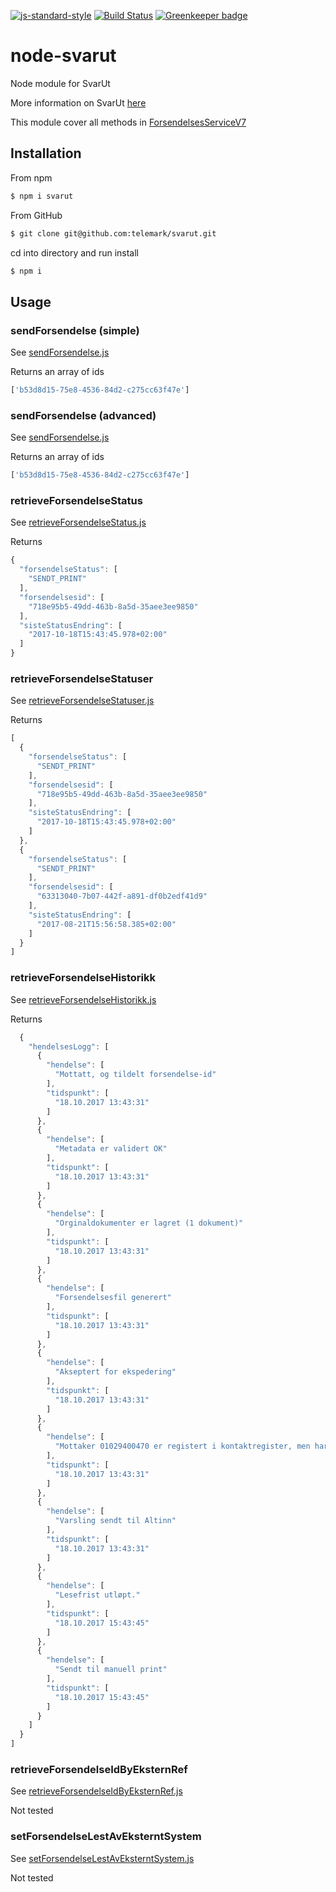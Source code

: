 [![js-standard-style](https://img.shields.io/badge/code%20style-standard-brightgreen.svg?style=flat)](https://github.com/feross/standard)
[![Build Status](https://travis-ci.org/telemark/node-svarut.svg?branch=master)](https://travis-ci.org/telemark/node-svarut)
[![Greenkeeper badge](https://badges.greenkeeper.io/telemark/node-svarut.svg)](https://greenkeeper.io/)

# node-svarut

Node module for SvarUt

More information on SvarUt [here](https://kurs.kommit.no/mod/page/view.php?id=193)

This module cover all methods in [ForsendelsesServiceV7](https://svarut.ks.no/tjenester/forsendelseservice/ForsendelsesServiceV7?wsdl)

## Installation
From npm

```sh
$ npm i svarut
```

From GitHub
```sh
$ git clone git@github.com:telemark/svarut.git
```

cd into directory and run install

```sh
$ npm i
```

## Usage

### sendForsendelse (simple)

See [sendForsendelse.js](example/sendForsendelse.js)

Returns an array of ids

```js
['b53d8d15-75e8-4536-84d2-c275cc63f47e']
```

### sendForsendelse (advanced)

See [sendForsendelse.js](example/sendForsendelse_advanced.js)

Returns an array of ids

```js
['b53d8d15-75e8-4536-84d2-c275cc63f47e']
```

### retrieveForsendelseStatus

See [retrieveForsendelseStatus.js](example/retrieveForsendelseStatus.js)

Returns

```js
{
  "forsendelseStatus": [
    "SENDT_PRINT"
  ],
  "forsendelsesid": [
    "718e95b5-49dd-463b-8a5d-35aee3ee9850"
  ],
  "sisteStatusEndring": [
    "2017-10-18T15:43:45.978+02:00"
  ]
}
```

### retrieveForsendelseStatuser

See [retrieveForsendelseStatuser.js](example/retrieveForsendelseStatuser.js)

Returns

```js
[
  {
    "forsendelseStatus": [
      "SENDT_PRINT"
    ],
    "forsendelsesid": [
      "718e95b5-49dd-463b-8a5d-35aee3ee9850"
    ],
    "sisteStatusEndring": [
      "2017-10-18T15:43:45.978+02:00"
    ]
  },
  {
    "forsendelseStatus": [
      "SENDT_PRINT"
    ],
    "forsendelsesid": [
      "63313040-7b07-442f-a891-df0b2edf41d9"
    ],
    "sisteStatusEndring": [
      "2017-08-21T15:56:58.385+02:00"
    ]
  }
]
```

### retrieveForsendelseHistorikk

See [retrieveForsendelseHistorikk.js](example/retrieveForsendelseHistorikk.js)

Returns

```js
  {
    "hendelsesLogg": [
      {
        "hendelse": [
          "Mottatt, og tildelt forsendelse-id"
        ],
        "tidspunkt": [
          "18.10.2017 13:43:31"
        ]
      },
      {
        "hendelse": [
          "Metadata er validert OK"
        ],
        "tidspunkt": [
          "18.10.2017 13:43:31"
        ]
      },
      {
        "hendelse": [
          "Orginaldokumenter er lagret (1 dokument)"
        ],
        "tidspunkt": [
          "18.10.2017 13:43:31"
        ]
      },
      {
        "hendelse": [
          "Forsendelsesfil generert"
        ],
        "tidspunkt": [
          "18.10.2017 13:43:31"
        ]
      },
      {
        "hendelse": [
          "Akseptert for ekspedering"
        ],
        "tidspunkt": [
          "18.10.2017 13:43:31"
        ]
      },
      {
        "hendelse": [
          "Mottaker 01029400470 er registert i kontaktregister, men har ikke registrert postkasse."
        ],
        "tidspunkt": [
          "18.10.2017 13:43:31"
        ]
      },
      {
        "hendelse": [
          "Varsling sendt til Altinn"
        ],
        "tidspunkt": [
          "18.10.2017 13:43:31"
        ]
      },
      {
        "hendelse": [
          "Lesefrist utløpt."
        ],
        "tidspunkt": [
          "18.10.2017 15:43:45"
        ]
      },
      {
        "hendelse": [
          "Sendt til manuell print"
        ],
        "tidspunkt": [
          "18.10.2017 15:43:45"
        ]
      }
    ]
  }
]
```

### retrieveForsendelseIdByEksternRef

See [retrieveForsendelseIdByEksternRef.js](example/retrieveForsendelseIdByEksternRef.js)

Not tested

### setForsendelseLestAvEksterntSystem

See [setForsendelseLestAvEksterntSystem.js](example/setForsendelseLestAvEksterntSystem.js)

Not tested
